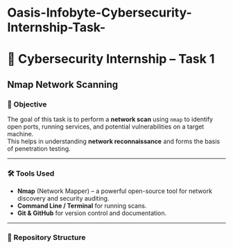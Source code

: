 # Oasis-Infobyte-Cybersecurity-Internship-Task-

# 🔐 Cybersecurity Internship – Task 1  
## Nmap Network Scanning

### 📌 Objective  
The goal of this task is to perform a **network scan** using `nmap` to identify open ports, running services, and potential vulnerabilities on a target machine.  
This helps in understanding **network reconnaissance** and forms the basis of penetration testing.

---

### 🛠️ Tools Used  
- **Nmap** (Network Mapper) – a powerful open-source tool for network discovery and security auditing.  
- **Command Line / Terminal** for running scans.  
- **Git & GitHub** for version control and documentation.  

---

### 📂 Repository Structure
